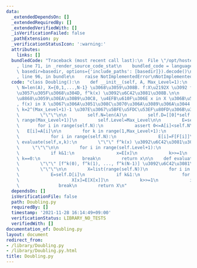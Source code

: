```yaml
---
data:
  _extendedDependsOn: []
  _extendedRequiredBy: []
  _extendedVerifiedWith: []
  _isVerificationFailed: false
  _pathExtension: py
  _verificationStatusIcon: ':warning:'
  attributes:
    links: []
  bundledCode: "Traceback (most recent call last):\n  File \"/opt/hostedtoolcache/Python/3.10.8/x64/lib/python3.10/site-packages/onlinejudge_verify/documentation/build.py\"\
    , line 71, in _render_source_code_stat\n    bundled_code = language.bundle(stat.path,\
    \ basedir=basedir, options={'include_paths': [basedir]}).decode()\n  File \"/opt/hostedtoolcache/Python/3.10.8/x64/lib/python3.10/site-packages/onlinejudge_verify/languages/python.py\"\
    , line 96, in bundle\n    raise NotImplementedError\nNotImplementedError\n"
  code: "class Doubling():\n    def __init__(self, A, Max_Level=1):\n        \"\"\"\
    \ N=len(A), X={0,1,...,N-1} \u3068\u3059\u308B. f:X\u2192X \u3092 f(x):=A[x] \u3068\
    \u3057\u305F\u3068\u304D, f^k(x) \u3092\u6C42\u3081\u308B.\n\n        A: f \u3092\
    \u8868\u3059\u30EA\u30B9\u30C8, \u4EFB\u610F\u306E x in X \u306B\u5BFE\u3057\u3066\
    , f(x) in X \u3067\u306A\u3051\u308C\u3070\u306A\u3089\u306A\u3044.\n        Max_Level:\
    \ k=2^(Max_Level+1)-1 \u307E\u3067\u5BFE\u5FDC\u53EF\u80FD\u306B\u306A\u308B.\n\
    \        \"\"\"\n\n        self.N=len(A)\n        self.D=[[0]*self.N for _ in\
    \ range(Max_Level+1)]\n        self.Level=Max_Level\n\n        E=self.D[0]\n \
    \       for i in range(self.N):\n            assert 0<=A[i]<self.N\n         \
    \   E[i]=A[i]\n\n        for k in range(1,Max_Level+1):\n            E=self.D[k];F=self.D[k-1]\n\
    \            for i in range(self.N):\n                E[i]=F[F[i]]\n\n    def\
    \ evaluate(self,x,k):\n        \"\"\" f^k(x) \u3092\u6C42\u3081\u308B.\n\n   \
    \     \"\"\"\n\n        for i in range(self.Level+1):\n            E=self.D[i]\n\
    \            if k&1:\n                x=E[x]\n            k>>=1\n            if\
    \ k==0:\n                break\n        return x\n\n    def evaluate_list(self,k):\n\
    \        \"\"\" [f^k(0), f^k(1), ..., f^k(N-1)] \u3092\u6C42\u3081\u308B.\n\n\
    \        \"\"\"\n\n        X=list(range(self.N))\n        for i in range(self.Level+1):\n\
    \            E=self.D[i]\n            if k&1:\n                for x in range(self.N):\n\
    \                    X[x]=E[X[x]]\n            k>>=1\n            if k==0:\n \
    \               break\n        return X\n"
  dependsOn: []
  isVerificationFile: false
  path: Doubling.py
  requiredBy: []
  timestamp: '2021-11-28 16:14:49+09:00'
  verificationStatus: LIBRARY_NO_TESTS
  verifiedWith: []
documentation_of: Doubling.py
layout: document
redirect_from:
- /library/Doubling.py
- /library/Doubling.py.html
title: Doubling.py
---
```

